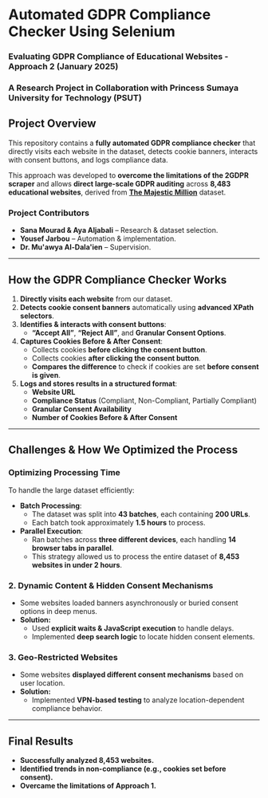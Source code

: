 # **Automated GDPR Compliance Checker Using Selenium**
### **Evaluating GDPR Compliance of Educational Websites - Approach 2 (January 2025)**  
### **A Research Project in Collaboration with Princess Sumaya University for Technology (PSUT)**  

## **Project Overview**  
This repository contains a **fully automated GDPR compliance checker** that directly visits each website in the dataset, detects cookie banners, interacts with consent buttons, and logs compliance data.

This approach was developed to **overcome the limitations of the 2GDPR scraper** and allows **direct large-scale GDPR auditing** across **8,483 educational websites**, derived from **[The Majestic Million](https://majestic.com/reports/majestic-million?domain=&majesticMillionType=2&tld=paris&oq=&canUseDefault=)** dataset.

### **Project Contributors**  
- **Sana Mourad & Aya Aljabali** – Research & dataset selection.
- **Yousef Jarbou** – Automation & implementation.
- **Dr. Mu'awya Al-Dala'ien** – Supervision.

---

## **How the GDPR Compliance Checker Works**
1. **Directly visits each website** from our dataset.
2. **Detects cookie consent banners** automatically using **advanced XPath selectors**.
3. **Identifies & interacts with consent buttons**:
   - **“Accept All”**, **“Reject All”**, and **Granular Consent Options**.
4. **Captures Cookies Before & After Consent**:
   - Collects cookies **before clicking the consent button**.
   - Collects cookies **after clicking the consent button**.
   - **Compares the difference** to check if cookies are set **before consent is given**.
5. **Logs and stores results in a structured format**:
   - **Website URL**
   - **Compliance Status** (Compliant, Non-Compliant, Partially Compliant)
   - **Granular Consent Availability**
   - **Number of Cookies Before & After Consent**

---

## **Challenges & How We Optimized the Process**
### **Optimizing Processing Time**
To handle the large dataset efficiently:
- **Batch Processing**:
  - The dataset was split into **43 batches**, each containing **200 URLs**.
  - Each batch took approximately **1.5 hours** to process.
- **Parallel Execution**:
  - Ran batches across **three different devices**, each handling **14 browser tabs in parallel**.
  - This strategy allowed us to process the entire dataset of **8,453 websites in under 2 hours**.
### **2. Dynamic Content & Hidden Consent Mechanisms**
- Some websites loaded banners asynchronously or buried consent options in deep menus.
- **Solution:**  
  - Used **explicit waits & JavaScript execution** to handle delays.
  - Implemented **deep search logic** to locate hidden consent elements.

### **3. Geo-Restricted Websites**
- Some websites **displayed different consent mechanisms** based on user location.
- **Solution:**  
  - Implemented **VPN-based testing** to analyze location-dependent compliance behavior.

---

## **Final Results**
- **Successfully analyzed 8,453 websites.**
- **Identified trends in non-compliance (e.g., cookies set before consent).**
- **Overcame the limitations of Approach 1.**
